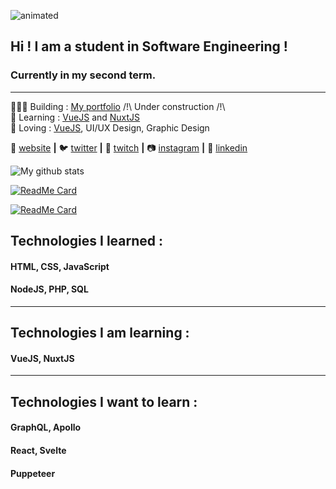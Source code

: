 ![animated](https://media.giphy.com/media/iH6bBb8FoIazylJEHj/source.gif)
## Hi ! I am a student in Software Engineering !  
### Currently in my second term.
___
👨🏼‍💻 Building : [My portfolio][website] /!\ Under construction /!\  
🧠 Learning : [VueJS][vuejs] and [NuxtJS][nuxtjs]  
💜 Loving : [VueJS][vuejs], UI/UX Design, Graphic Design  

🏡 [website][website] **|** 
🐦 [twitter][twitter] **|** 
🎥 [twitch][twitch] **|** 
📷 [instagram][instagram] **|** 
👔 [linkedin][linkedin]

[vuejs]: http://https://vuejs.org/
[website]: https://nicdx.dev
[nuxtjs]: https://nuxtjs.org/
[twitter]: https://twitter.com/NDX_dev
[twitch]: https://twitch.tv/ndx_dev
[instagram]: https://instagram.com/nic_ndx
[linkedin]: https://linkedin.com/in/nicdx-dev  

![My github stats](https://github-readme-stats.vercel.app/api?username=nicolasd09&show_icons=true&theme=prussian)

[![ReadMe Card](https://github-readme-stats.vercel.app/api/pin/?username=nicolasd09&repo=vue-weather-app)](https://github.com/anuraghazra/github-readme-stats)

[![ReadMe Card](https://github-readme-stats.vercel.app/api/pin/?username=nicolasd09&repo=temp_converter)](https://github.com/anuraghazra/github-readme-stats)

## Technologies I learned :

#### HTML, CSS, JavaScript  
#### NodeJS, PHP, SQL
_____
## Technologies I am learning :
#### VueJS, NuxtJS
_____
## Technologies I want to learn :  
#### GraphQL, Apollo
#### React, Svelte 
#### Puppeteer
